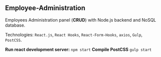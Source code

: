 ## Employee-Administration

Employees Administration panel (**CRUD**) with Node.js backend and NoSQL database.

Technologies: `React.js`, `React Hooks`, `React-Form-Hooks`, `axios`, `Gulp`, `PostCSS`.

**Run react development server:**
  `npm start` 
**Compile PostCSS**
`gulp start`